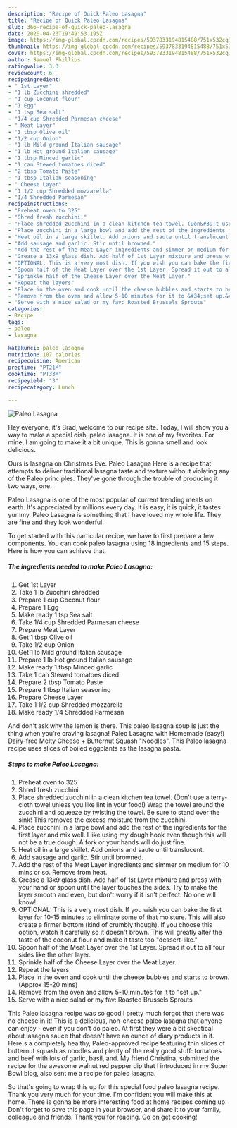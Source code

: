 ```yaml
---
description: "Recipe of Quick Paleo Lasagna"
title: "Recipe of Quick Paleo Lasagna"
slug: 366-recipe-of-quick-paleo-lasagna
date: 2020-04-23T19:49:53.195Z
image: https://img-global.cpcdn.com/recipes/5937833194815488/751x532cq70/paleo-lasagna-recipe-main-photo.jpg
thumbnail: https://img-global.cpcdn.com/recipes/5937833194815488/751x532cq70/paleo-lasagna-recipe-main-photo.jpg
cover: https://img-global.cpcdn.com/recipes/5937833194815488/751x532cq70/paleo-lasagna-recipe-main-photo.jpg
author: Samuel Phillips
ratingvalue: 3.3
reviewcount: 6
recipeingredient:
- " 1st Layer"
- "1 lb Zucchini shredded"
- "1 cup Coconut flour"
- "1 Egg"
- "1 tsp Sea salt"
- "1/4 cup Shredded Parmesan cheese"
- " Meat Layer"
- "1 tbsp Olive oil"
- "1/2 cup Onion"
- "1 lb Mild ground Italian sausage"
- "1 lb Hot ground Italian sausage"
- "1 tbsp Minced garlic"
- "1 can Stewed tomatoes diced"
- "2 tbsp Tomato Paste"
- "1 tbsp Italian seasoning"
- " Cheese Layer"
- "1 1/2 cup Shredded mozzarella"
- "1/4 Shredded Parmesan"
recipeinstructions:
- "Preheat oven to 325"
- "Shred fresh zucchini."
- "Place shredded zucchini in a clean kitchen tea towel. (Don&#39;t use a terry-cloth towel unless you like lint in your food!) Wrap the towel around the zucchini and squeeze by twisting the towel. Be sure to stand over the sink! This removes the excess moisture from the zucchini."
- "Place zucchini in a large bowl and add the rest of the ingredients for the first layer and mix well. I like using my dough hook even though this will not be a true dough. A fork or your hands will do just fine."
- "Heat oil in a large skillet. Add onions and saute until translucent."
- "Add sausage and garlic. Stir until browned."
- "Add the rest of the Meat Layer ingredients and simmer on medium for 10 mins or so. Remove from heat."
- "Grease a 13x9 glass dish. Add half of 1st Layer mixture and press with your hand or spoon until the layer touches the sides. Try to make the layer smooth and even, but don&#39;t worry if it isn&#39;t perfect. No one will know!"
- "OPTIONAL: This is a very most dish. If you wish you can bake the first layer for 10-15 minutes to eliminate some of that moisture. This will also create a firmer bottom (kind of crumbly though). If you choose this option, watch it carefully so it doesn&#39;t brown. This will greatly alter the taste of the coconut flour and make it taste too &#34;dessert-like.&#34;"
- "Spoon half of the Meat Layer over the 1st Layer. Spread it out to all four sides like the other layer."
- "Sprinkle half of the Cheese Layer over the Meat Layer."
- "Repeat the layers"
- "Place in the oven and cook until the cheese bubbles and starts to brown. (Approx 15-20 mins)"
- "Remove from the oven and allow 5-10 minutes for it to &#34;set up.&#34;"
- "Serve with a nice salad or my fav: Roasted Brussels Sprouts"
categories:
- Recipe
tags:
- paleo
- lasagna

katakunci: paleo lasagna 
nutrition: 107 calories
recipecuisine: American
preptime: "PT21M"
cooktime: "PT33M"
recipeyield: "3"
recipecategory: Lunch

---
```



![Paleo Lasagna](https://img-global.cpcdn.com/recipes/5937833194815488/751x532cq70/paleo-lasagna-recipe-main-photo.jpg)

Hey everyone, it's Brad, welcome to our recipe site. Today, I will show you a way to make a special dish, paleo lasagna. It is one of my favorites. For mine, I am going to make it a bit unique. This is gonna smell and look delicious.

Ours is lasagna on Christmas Eve. Paleo Lasagna Here is a recipe that attempts to deliver traditional lasagna taste and texture without violating any of the Paleo principles. They&#39;ve gone through the trouble of producing it two ways, one.

Paleo Lasagna is one of the most popular of current trending meals on earth. It's appreciated by millions every day. It is easy, it is quick, it tastes yummy. Paleo Lasagna is something that I have loved my whole life. They are fine and they look wonderful.


To get started with this particular recipe, we have to first prepare a few components. You can cook paleo lasagna using 18 ingredients and 15 steps. Here is how you can achieve that.

##### The ingredients needed to make Paleo Lasagna:

1. Get  1st Layer
1. Take 1 lb Zucchini shredded
1. Prepare 1 cup Coconut flour
1. Prepare 1 Egg
1. Make ready 1 tsp Sea salt
1. Take 1/4 cup Shredded Parmesan cheese
1. Prepare  Meat Layer
1. Get 1 tbsp Olive oil
1. Take 1/2 cup Onion
1. Get 1 lb Mild ground Italian sausage
1. Prepare 1 lb Hot ground Italian sausage
1. Make ready 1 tbsp Minced garlic
1. Take 1 can Stewed tomatoes diced
1. Prepare 2 tbsp Tomato Paste
1. Prepare 1 tbsp Italian seasoning
1. Prepare  Cheese Layer
1. Take 1 1/2 cup Shredded mozzarella
1. Make ready 1/4 Shredded Parmesan


And don&#39;t ask why the lemon is there. This paleo lasagna soup is just the thing when you&#39;re craving lasagna! Paleo Lasagna with Homemade (easy!) Dairy-free Melty Cheese + Butternut Squash &#34;Noodles&#34;. This Paleo lasagna recipe uses slices of boiled eggplants as the lasagna pasta. 

##### Steps to make Paleo Lasagna:

1. Preheat oven to 325
1. Shred fresh zucchini.
1. Place shredded zucchini in a clean kitchen tea towel. (Don&#39;t use a terry-cloth towel unless you like lint in your food!) Wrap the towel around the zucchini and squeeze by twisting the towel. Be sure to stand over the sink! This removes the excess moisture from the zucchini.
1. Place zucchini in a large bowl and add the rest of the ingredients for the first layer and mix well. I like using my dough hook even though this will not be a true dough. A fork or your hands will do just fine.
1. Heat oil in a large skillet. Add onions and saute until translucent.
1. Add sausage and garlic. Stir until browned.
1. Add the rest of the Meat Layer ingredients and simmer on medium for 10 mins or so. Remove from heat.
1. Grease a 13x9 glass dish. Add half of 1st Layer mixture and press with your hand or spoon until the layer touches the sides. Try to make the layer smooth and even, but don&#39;t worry if it isn&#39;t perfect. No one will know!
1. OPTIONAL: This is a very most dish. If you wish you can bake the first layer for 10-15 minutes to eliminate some of that moisture. This will also create a firmer bottom (kind of crumbly though). If you choose this option, watch it carefully so it doesn&#39;t brown. This will greatly alter the taste of the coconut flour and make it taste too &#34;dessert-like.&#34;
1. Spoon half of the Meat Layer over the 1st Layer. Spread it out to all four sides like the other layer.
1. Sprinkle half of the Cheese Layer over the Meat Layer.
1. Repeat the layers
1. Place in the oven and cook until the cheese bubbles and starts to brown. (Approx 15-20 mins)
1. Remove from the oven and allow 5-10 minutes for it to &#34;set up.&#34;
1. Serve with a nice salad or my fav: Roasted Brussels Sprouts


This Paleo lasagna recipe was so good I pretty much forgot that there was no cheese in it! This is a delicious, non-cheese paleo lasagna that anyone can enjoy - even if you don&#39;t do paleo. At first they were a bit skeptical about lasagna sauce that doesn&#39;t have an ounce of diary products in it. Here&#39;s a completely healthy, Paleo-approved recipe featuring thin slices of butternut squash as noodles and plenty of the really good stuff: tomatoes and beef with lots of garlic, basil, and. My friend Christina, submitted the recipe for the awesome walnut red pepper dip that I introduced in my Super Bowl blog, also sent me a recipe for paleo lasagna. 

So that's going to wrap this up for this special food paleo lasagna recipe. Thank you very much for your time. I'm confident you will make this at home. There is gonna be more interesting food at home recipes coming up. Don't forget to save this page in your browser, and share it to your family, colleague and friends. Thank you for reading. Go on get cooking!
